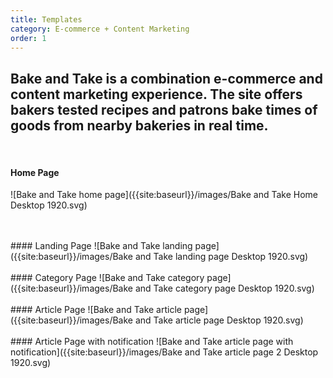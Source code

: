 ```yaml
---
title: Templates
category: E-commerce + Content Marketing
order: 1
---
```

## Bake and Take is a combination e-commerce and content marketing experience. The site offers bakers tested recipes and patrons bake times of goods from nearby bakeries in real time.
<br>

#### Home Page
![Bake and Take home page]({{site:baseurl}}/images/Bake and Take Home Desktop 1920.svg)

<br>
<br>
#### Landing Page
![Bake and Take landing page]({{site:baseurl}}/images/Bake and Take landing page Desktop 1920.svg)

<br>
<br>
#### Category Page
![Bake and Take category page]({{site:baseurl}}/images/Bake and Take category page Desktop 1920.svg)

<br>
<br>
#### Article Page
![Bake and Take article page]({{site:baseurl}}/images/Bake and Take article page Desktop 1920.svg)

<br>
<br>
#### Article Page with notification
![Bake and Take article page with notification]({{site:baseurl}}/images/Bake and Take article page 2 Desktop 1920.svg)

